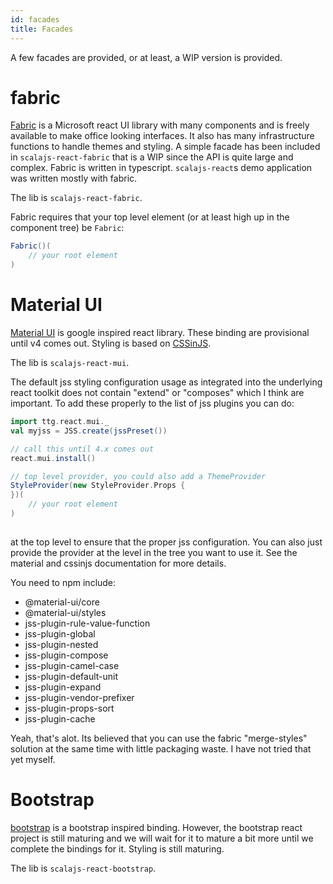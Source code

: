 ```yaml
---
id: facades
title: Facades
---
```


A few facades are provided, or at least, a WIP version is provided.

# fabric

[Fabric](https://github.com/OfficeDev/office-ui-fabric-react) is a Microsoft
react UI library with many components and is freely available to make office
looking interfaces. It also has many infrastructure functions to handle themes
and styling. A simple facade has been included in `scalajs-react-fabric` that is
a WIP since the API is quite large and complex. Fabric is written in
typescript. `scalajs-react`s demo application was written mostly with fabric.

The lib is `scalajs-react-fabric`.

Fabric requires that your top level element (or at least high up in the
component tree) be `Fabric`:

```scala
Fabric()(
    // your root element
)
```

# Material UI

[Material UI](https://material-ui.com) is google inspired react library. These
binding are provisional until v4 comes out. Styling is based on
[CSSinJS](https://github.com/cssinjs).

The lib is `scalajs-react-mui`.

The default jss styling configuration usage as integrated into the underlying
react toolkit does not contain "extend" or "composes" which I think are
important. To add these properly to the list of jss plugins you can do:

```scala
import ttg.react.mui._
val myjss = JSS.create(jssPreset())

// call this until 4.x comes out
react.mui.install()

// top level provider, you could also add a ThemeProvider
StyleProvider(new StyleProvider.Props {
})(
    // your root element
)
    
```

at the top level to ensure that the proper jss configuration. You can also just
provide the provider at the level in the tree you want to use it. See the
material and cssinjs documentation for more details.

You need to npm include:

* @material-ui/core
* @material-ui/styles
* jss-plugin-rule-value-function
* jss-plugin-global
* jss-plugin-nested
* jss-plugin-compose
* jss-plugin-camel-case
* jss-plugin-default-unit
* jss-plugin-expand
* jss-plugin-vendor-prefixer
* jss-plugin-props-sort
* jss-plugin-cache

Yeah, that's alot. Its believed that you can use the fabric "merge-styles"
solution at the same time with little packaging waste. I have not tried that yet
myself.

# Bootstrap

[bootstrap]() is a bootstrap inspired binding. However, the bootstrap react
project is still maturing and we will wait for it to mature a bit more until we
complete the bindings for it. Styling is still maturing.

The lib is `scalajs-react-bootstrap`.
